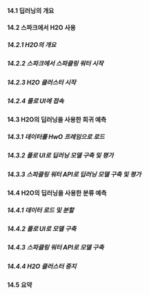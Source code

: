 #### 14.1 딥러닝의 개요

#### 14.2 스파크에서 H2O 사용
##### 14.2.1 H2O의 개요
##### 14.2.2 스파크에서 스파클링 워터 시작
##### 14.2.3 H2O 클러스터 시작
##### 14.2.4 플로 UI에 접속

#### 14.3 H2O의 딥러닝을 사용한 회귀 예측
##### 14.3.1 데이터를 HwO 프레임으로 로드
##### 14.3.2 플로 UI로 딥러닝 모델 구축 및 평가
##### 14.3.3 스파클링 워터 API로 딥러닝 모델 구축 및 평가

#### 14.4 H2O의 딥러닝을 사용한 분류 예측
##### 14.4.1 데이터 로드 및 분할
##### 14.4.2 플로 UI로 모델 구축
##### 14.4.3 스파클링 워터 API로 모델 구축
##### 14.4.4 H2O 클러스터 중지

#### 14.5 요약
